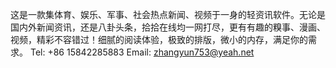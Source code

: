 这是一款集体育、娱乐、军事、社会热点新闻、视频于一身的轻资讯软件。无论是国内外新闻资讯，还是八卦头条，拾拾在线均一网打尽，更有有趣的糗事、漫画、视频，精彩不容错过！细腻的阅读体验，极致的排版，微小的内存，满足你的需求。
Tel: +86 15842285883
Email: zhangyun753@yeah.net
